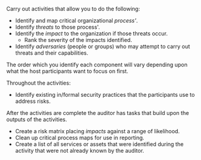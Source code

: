 
Carry out activities that allow you to do the following:

  * Identify and map critical organizational *process'*.
  * Identify *threats* to those process'.
  * Identify the *impact* to the organization if those threats occur.
    * Rank the severity of the impacts identified.
  * Identify *adversaries* (people or groups) who may attempt to carry out threats and their capabilities.

The order which you identify each component will vary depending upon what the host participants want to focus on first.

Throughout the activities:

  * Identify existing in/formal security practices that the participants use to address risks.

After the activities are complete the auditor has tasks that build upon the outputs of the activities.

  * Create a risk matrix placing *impacts* against a range of likelihood.
  * Clean up critical process maps for use in reporting.
  * Create a list of all services or assets that were identified during the activity that were not already known by the auditor.
